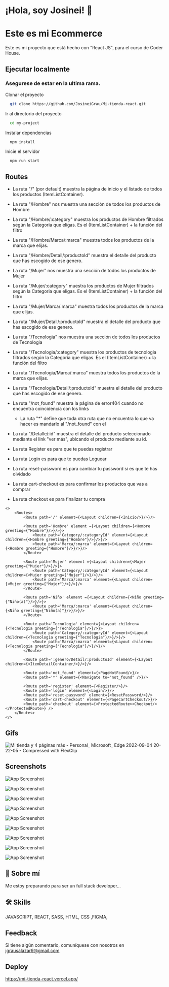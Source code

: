 
# ¡Hola, soy Josinei! 👋


# Este es mi Ecommerce

Este es mi proyecto que está hecho con "React JS", 
para el curso de Coder House.



## Ejecutar localmente
### Asegurese de estar en la ultima rama.

Clonar el proyecto
```bash
  git clone https://github.com/JosineiGrau/Mi-tienda-react.git
```

Ir al directorio del proyecto

```bash
  cd my-project
```

Instalar dependencias

```bash
  npm install
```


Inicie el servidor

```bash
  npm run start
```


## Routes

- La ruta "/" (por default) muestra la página de inicio y el listado de todos los productos (ItemListContainer).

- La ruta "/Hombre" nos muestra una sección de todos los productos de Hombre

- La ruta "/Hombre/:category" muestra los productos de Hombre filtrados según la Categoria que eligas. Es el (ItemListContainer) + la función del filtro

- La ruta "/Hombre/Marca/:marca" muestra todos los productos de la marca que elijas.

- La ruta "/Hombre/Detail/:productoId" muestra el detalle del producto que has escogido de ese genero.

- La ruta "/Mujer" nos muestra una sección de todos los productos de Mujer

- La ruta "/Mujer/:category" muestra los productos de Mujer filtrados según la Categoria que eligas. Es el (ItemListContainer) + la función del filtro

- La ruta "/Mujer/Marca/:marca" muestra todos los productos de la marca que elijas.

- La ruta "/Mujer/Detail/:productoId" muestra el detalle del producto que has escogido de ese genero.

- La ruta "/Tecnologia" nos muestra una sección de todos los productos de Tecnologia

- La ruta "/Tecnologia/:category" muestra los productos de tecnologia filtrados según la Categoria que eligas. Es el (ItemListContainer) + la función del filtro

- La ruta "/Tecnologia/Marca/:marca" muestra todos los productos de la marca que elijas.

- La ruta "/Tecnologia/Detail/:productoId" muestra el detalle del producto que has escogido de ese genero.

- La ruta "/not_found" muestra la página de error404 cuando no encuentra coincidencia con los links 
  - La ruta "*" define que toda otra ruta que no encuentra lo que va hacer es mandarlo al "/not_found" con el <Navigate to="/not_found" />
- La ruta "/Detalle/:id" muestra el detalle del producto seleccionado mediante el link "ver más", ubicando el producto mediante su id.

- La ruta Register es para que te puedas registrar 

- La ruta Login es para que te puedas Loguear

- La ruta reset-password es para cambiar tu password si es que te has olvidado

- La ruta cart-checkout es para confirmar los productos que vas a comprar

- La ruta checkout es para finalizar tu compra
```
<>
    <Routes>
        <Route path='/' element={<Layout children={<Inicio/>}/>}/>

        <Route path='Hombre' element ={<Layout children={<Hombre greeting={"Hombre"}/>}/>}>
            <Route path='Category/:categoryId' element={<Layout children={<Hombre greeting={"Hombre"}/>}/>}/>
            <Route path='Marca/:marca' element={<Layout children={<Hombre greeting={"Hombre"}/>}/>}/>
        </Route>

        <Route path='Mujer' element ={<Layout children={<Mujer greeting={"Mujer"}/>}/>}>
            <Route path='Category/:categoryId' element={<Layout children={<Mujer greeting={"Mujer"}/>}/>}/>
            <Route path='Marca/:marca' element={<Layout children={<Mujer greeting={"Mujer"}/>}/>}/>
        </Route>

        <Route path='Niño' element ={<Layout children={<Niño greeting={"Niño(a)"}/>}/>}>
            <Route path='Marca/:marca' element={<Layout children={<Niño greeting={"Niño(a)"}/>}/>}/>
        </Route>

        <Route path='Tecnologia' element={<Layout children={<Tecnologia greeting={"Tecnologia"}/>}/>}>
            <Route path='Category/:categoryId' element={<Layout children={<Tecnologia greeting={"Tecnologia"}/>}/>}/>
            <Route path='Marca/:marca' element={<Layout children={<Tecnologia greeting={"Tecnologia"}/>}/>}/>
        </Route>

        <Route path=':genero/Detail/:productoId' element={<Layout children={<ItemDetailContainer/>}/>}/>

        <Route path='not_found' element={<PageNotFound/>}/>
        <Route path='*' element={<Navigate to="not_found" />}/>

        <Route path='register' element={<Register/>}/>
        <Route path='login' element={<Login/>}/>
        <Route path='reset-password' element={<ResetPassword/>}/>
        <Route path='cart-checkout' element={<PageCartCheckout/>}/>
        <Route path='checkout' element={<ProtectedRoute><Checkout/></ProtectedRoute>} />
    </Routes>
</>
```
## Gifs
![Mi tienda y 4 páginas más - Personal_ Microsoft_ Edge 2022-09-04 20-22-05 - Compressed with FlexClip](https://user-images.githubusercontent.com/103330270/188345469-f32b0c79-ba5d-4ac6-a05e-baa8a76b60ca.gif)

## Screenshots

![App Screenshot](https://i.ibb.co/GJ9KP6T/Captura-de-pantalla-2022-09-04-201128.jpg)

![App Screenshot](https://i.ibb.co/hDZmgcp/Captura-de-pantalla-2022-09-04-201200.jpg)

![App Screenshot](https://i.ibb.co/FXFcB2W/Captura-de-pantalla-2022-09-04-201217.jpg)

![App Screenshot](https://i.ibb.co/nscYpjm/Captura-de-pantalla-2022-09-04-201233.jpg)

![App Screenshot](https://i.ibb.co/RYTCDCr/Captura-de-pantalla-2022-09-04-201242.jpg)

![App Screenshot](https://i.ibb.co/PG6y5SX/Captura-de-pantalla-2022-09-04-201308.jpg)

![App Screenshot](https://i.ibb.co/34Sv7YV/Captura-de-pantalla-2022-09-04-201320.jpg)

![App Screenshot](https://i.ibb.co/XjbR32n/Captura-de-pantalla-2022-09-04-201333.jpg)

![App Screenshot](https://i.ibb.co/jrJCjxG/Captura-de-pantalla-2022-09-04-201348.jpg)



## 🚀 Sobre mí
Me estoy preparando para ser un  full stack developer...


## 🛠 Skills
JAVASCRIPT, REACT, SASS, HTML, CSS ,FIGMA,


## Feedback

Si tiene algún comentario, comuníquese con nosotros en jgrausalazar9@gmail.com


## Deploy

https://mi-tienda-react.vercel.app/